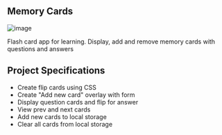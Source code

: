 ## Memory Cards
![image](https://github.com/Ahmed-Elmoslmany/Kalbonyan-Elmarsos/assets/100316692/e7a5d45b-d129-4f42-a735-f4fdf7e52b1f)


Flash card app for learning. Display, add and remove memory cards with questions and answers

## Project Specifications

- Create flip cards using CSS
- Create "Add new card" overlay with form
- Display question cards and flip for answer
- View prev and next cards
- Add new cards to local storage
- Clear all cards from local storage
